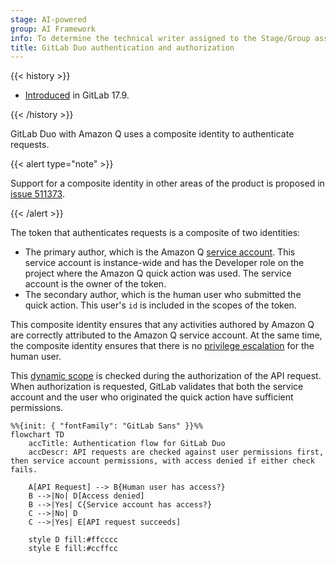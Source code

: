 ```yaml
---
stage: AI-powered
group: AI Framework
info: To determine the technical writer assigned to the Stage/Group associated with this page, see https://handbook.gitlab.com/handbook/product/ux/technical-writing/#assignments
title: GitLab Duo authentication and authorization
---
```


{{< history >}}

- [Introduced](https://gitlab.com/gitlab-org/gitlab/-/issues/506641) in GitLab 17.9.

{{< /history >}}

GitLab Duo with Amazon Q uses a composite identity to authenticate requests.

{{< alert type="note" >}}

Support for a composite identity in other areas of the product
is proposed in [issue 511373](https://gitlab.com/gitlab-org/gitlab/-/issues/511373).

{{< /alert >}}

The token that authenticates requests is a composite of two identities:

- The primary author, which is the Amazon Q [service account](../profile/service_accounts.md).
  This service account is instance-wide and has the Developer role
  on the project where the Amazon Q quick action was used. The service account is the owner of the token.
- The secondary author, which is the human user who submitted the quick action.
  This user's `id` is included in the scopes of the token.

This composite identity ensures that any activities authored by Amazon Q are
correctly attributed to the Amazon Q service account.
At the same time, the composite identity ensures that there is no
[privilege escalation](https://en.wikipedia.org/wiki/Privilege_escalation) for the human user.

This [dynamic scope](https://github.com/doorkeeper-gem/doorkeeper/pull/1739)
is checked during the authorization of the API request.
When authorization is requested, GitLab validates that both the service account
and the user who originated the quick action have sufficient permissions.

```mermaid
%%{init: { "fontFamily": "GitLab Sans" }}%%
flowchart TD
    accTitle: Authentication flow for GitLab Duo
    accDescr: API requests are checked against user permissions first, then service account permissions, with access denied if either check fails.

    A[API Request] --> B{Human user has access?}
    B -->|No| D[Access denied]
    B -->|Yes| C{Service account has access?}
    C -->|No| D
    C -->|Yes| E[API request succeeds]

    style D fill:#ffcccc
    style E fill:#ccffcc
```
